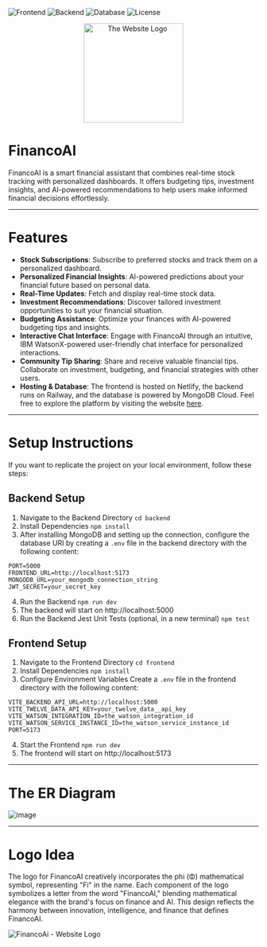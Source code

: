 ![Frontend](https://img.shields.io/badge/Frontend-React.js-blue.svg)
![Backend](https://img.shields.io/badge/Backend-Express.js%20-brightgreen.svg)
![Database](https://img.shields.io/badge/Database-MongoDB%20-green.svg)
![License](https://img.shields.io/badge/license-Apache_2.0-red.svg)

<div align="center">
  <img src="https://github.com/user-attachments/assets/e818d50b-37e8-40e1-a980-5a21d87c3d6f" alt="The Website Logo" width="200" />
</div>



# FinancoAI

FinancoAI is a smart financial assistant that combines real-time stock tracking with personalized dashboards. It offers budgeting tips, investment insights, and AI-powered recommendations to help users make informed financial decisions effortlessly.


---

# Features

- **Stock Subscriptions**: Subscribe to preferred stocks and track them on a personalized dashboard.
- **Personalized Financial Insights**: AI-powered predictions about your financial future based on personal data.
- **Real-Time Updates**: Fetch and display real-time stock data.
- **Investment Recommendations**: Discover tailored investment opportunities to suit your financial situation.
- **Budgeting Assistance**: Optimize your finances with AI-powered budgeting tips and insights.
- **Interactive Chat Interface**: Engage with FinancoAI through an intuitive, IBM WatsonX-powered user-friendly chat interface for personalized interactions.
- **Community Tip Sharing**: Share and receive valuable financial tips. Collaborate on investment, budgeting, and financial strategies with other users.
- **Hosting & Database**: The frontend is hosted on Netlify, the backend runs on Railway, and the database is powered by MongoDB Cloud. Feel free to explore the platform by visiting the website [here](https://financoai.netlify.app/).


---

# Setup Instructions
If you want to replicate the project on your local environment, follow these steps:
## Backend Setup
1. Navigate to the Backend Directory
```cd backend```
2. Install Dependencies
``` npm install ```
3. After installing MongoDB and setting up the connection, configure the database URI by creating a ```.env``` file in the backend directory with the following content:
```
PORT=5000
FRONTEND_URL=http://localhost:5173
MONGODB_URL=your_mongodb_connection_string
JWT_SECRET=your_secret_key
```
4. Run the Backend
``` npm run dev ```
5. The backend will start on http://localhost:5000
6. Run the Backend Jest Unit Tests (optional, in a new terminal)
``` npm test ```


## Frontend Setup
1. Navigate to the Frontend Directory
``` cd frontend ```
2. Install Dependencies
``` npm install ```
3. Configure Environment Variables
Create a ```.env``` file in the frontend directory with the following content:
```
VITE_BACKEND_API_URL=http://localhost:5000
VITE_TWELVE_DATA_API_KEY=your_twelve_data__api_key
VITE_WATSON_INTEGRATION_ID=the_watson_integration_id
VITE_WATSON_SERVICE_INSTANCE_ID=the_watson_service_instance_id
PORT=5173
```
4. Start the Frontend
``` npm run dev ```
5. The frontend will start on http://localhost:5173


---

# The ER Diagram
![image](https://github.com/user-attachments/assets/0f6f3d13-e494-40b1-809d-4e764f1aad7b)


---

# Logo Idea

The logo for FinancoAI creatively incorporates the phi (Φ) mathematical symbol, representing "Fi" in the name. Each component of the logo symbolizes a letter from the word "FinancoAI," blending mathematical elegance with the brand's focus on finance and AI. This design reflects the harmony between innovation, intelligence, and finance that defines FinancoAI.

![FinancoAi - Website Logo](https://github.com/user-attachments/assets/e1888836-685d-45bd-9a15-60251366bc52)
